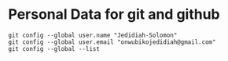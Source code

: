 # Personal Data for git and github

```
git config --global user.name "Jedidiah-Solomon"
git config --global user.email "onwubikojedidiah@gmail.com"
git config --global --list
```
